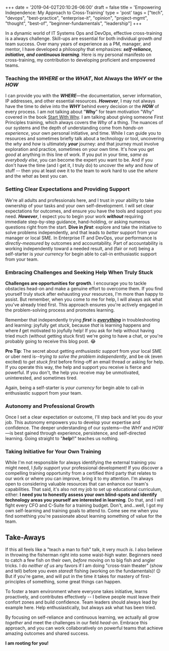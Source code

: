 +++
date = '2019-04-02T20:10:26-06:00'
draft = false
title = 'Empowering Independence: My Approach to Cross-Training'
type = 'post'
tags = ["tech", "devops", "best-practice", "enterprise-it", "opinion", "project-mgmt", "thought", "best-of", "beginner-fundamentals", "leadership"]
+++

In a dynamic world of IT Systems Ops and DevOps, effective cross-training is a always challenge. Skill-ups are essential for both individual growth *and* team success. Over many years of experience as a PM, manager, and mentor, I have developed a philosophy that emphasizes: ***self-reliance, initiative, and continuous learning***.  Here is my personal manifesto on cross-training, my contribution to developing proficient and empowered teams. <br />

### Teaching the *WHERE* or the *WHAT*, Not Always the *WHY* or the *HOW*

I can provide you with the ***WHERE***—the documentation, server information, IP addresses, and other essential resources. ***However***, I may not always have the time to delve into the ***WHY*** behind every decision or the ***HOW*** of every process. I am not talking about "**Why**" for team motivation "Why" covered in the book [Start With Why](https://julianwest.me/Blog/start-with-why/).  I am talking about giving someone First Principles training, which always covers the *Why* of a thing.  The nuances of our systems and the depth of understanding come from *hands-on experience*, your own personal initiative, and time. While I can guide you to resources and sometimes briefly talk about a technology or tool, uncovering the *why* and *how* is ultimately ***your*** journey: and that journey must involve exploration and practice, sometimes on your own time.  It's how you get *good* at anything in this line of work.  If you put in your time, *same as everybody else*, you can become the expert you want to be.  And if you don't have the time (and I get it, I truly do) to uncover the *why* and *how* of stuff -- then you at least owe it to the team to work hard to use the *where* and the *what* as best you can.

### Setting Clear Expectations and Providing Support

We're all adults and professionals here, and I trust in your ability to take ownership of your tasks and your own self-development. I will set clear expectations for outcomes, and ensure you have the tools and support you need. ***However***, I expect you to begin your work ***without*** requiring immediate step-by-step guidance, hand-holding, or asking numerous questions right from the start.  **Dive in *first***: explore and take the initiative to solve problems independently, and that leads to *better* support from your manager or local SME.  In Enterprise IT and DevOps, your performance is *directly-measured* by outcomes and accountability.  Part of accountability is working independently toward a needed result, and (fair or not) being a self-starter is *your currency* for begin able to call-in enthusiastic support from your team.

### Embracing Challenges and Seeking Help When Truly Stuck

**Challenges are opportunities for growth**. I encourage you to tackle obstacles head-on and make a genuine effort to overcome them. If you find yourself truly stuck after exhausting your resources, I'm more than happy to assist. But remember, when you come to me for help, I will always ask what you've already tried first. This approach ensures you're actively engaged in the problem-solving process and promotes learning. <br />

Remember that independently trying ***first*** is <u>***everything***</u> in troubleshooting and learning: joyfully get *stuck*, because *that* is learning happens and where ***I*** get motivated to joyfully help!  If you ask for help without having tried much (without getting stuck first) we're going to have a chat, or you're probably going to receive this blog post. 😂  <br />

**Pro Tip**: The secret about getting *enthusiastic support* from your local SME or uber nerd is--*trying to solve the problem independently*, and be ok (even excited) to *get stuck first* before firing-off an email thread or asking for help.  If you operate this way, the help and support you receive is fierce and powerful.  If you don't, the help you receive may be unmotivated, uninterested, and sometimes tired.

Again, being a self-starter is *your currency* for begin able to call-in enthusiastic support from your team.
<br />

### Autonomy and Professional Growth

Once I set a clear expectation or outcome, I'll step back and let you do your job. This autonomy empowers you to develop your expertise and confidence. The deeper understanding of our systems—the *WHY* and *HOW*—is best gained through experience, persistence, and self-directed learning.  Going straight to "***help***!!" teaches us nothing. <br />

### Taking Initiative for Your Own Training

While I'm not responsible for always identifying the external training you might need, I *fully support* your professional development! If you discover a compelling training opportunity from a certified third party that relates to our work or where you can improve, bring it to my attention. I'm always open to considering valuable resources that can enhance our team's capabilities.  That said, it's also not my job to set up educational curriculum, either: **I need you to honestly assess your own blind-spots and identify technology areas you yourself are interested in learning**.  Do that, and I will fight every CFO and C-Suite for a training budget. Don't, and...well, I got my own self-learning and training goals to attend to.  Come see me when you find something you're passionate about learning something of value for the team. <br />

## Take-Aways

If this all feels like a "teach a man to fish" talk, it very much *is*.  I also believe in throwing the fisherman right into some waist-high water.  Beginners need to catch a few fish on their own, *before* moving on to big fish and angler tricks.   I do *neither of us* any favors if I am doing "cross-train theater" (show and tell) before you even *staredt* fishing (working on the fundamentals)! 😉  But if you're game, and will put in the time it takes for mastery of first-principles of something, some great things can happen. <br />

To foster a team environment where everyone takes initiative, learns proactively, and contributes effectively -- I believe people must leave their confort zones and build confidence.  Team leaders should always lead by example here.  Help enthusiastically, but always ask what has been tried. <br /> 

By focusing on self-reliance and continuous learning, we actually all grow *together* and meet the challenges in our field *head-on*. Embrace this approach, and you can work collaboratively on powerful teams that achieve amazing outcomes and shared success.

**I am rooting for you!**